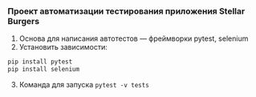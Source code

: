 ### Проект автоматизации тестирования приложения Stellar Burgers  
1. Основа для написания автотестов — фреймворки pytest, selenium  
2. Установить зависимости:  
```bash  
pip install pytest
pip install selenium
```  
3. Команда для запуска `pytest -v tests`
